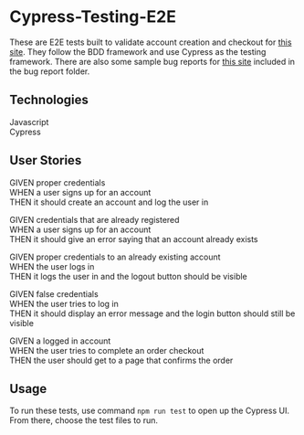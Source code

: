 # Cypress-Testing-E2E

These are E2E tests built to validate account creation and checkout for [this site](http://automationpractice.com/index.php). They follow the BDD framework and use Cypress as the testing framework. There are also some sample bug reports for [this site](https://qainterview.pythonanywhere.com/) included in the bug report folder.

## Technologies
Javascript <br />
Cypress <br />

## User Stories
GIVEN proper credentials <br />
WHEN a user signs up for an account <br />
THEN it should create an account and log the user in <br />

GIVEN credentials that are already registered <br />
WHEN a user signs up for an account <br />
THEN it should give an error saying that an account already exists <br />

GIVEN proper credentials to an already existing account <br />
WHEN the user logs in <br />
THEN it logs the user in and the logout button should be visible <br />
    
GIVEN false credentials <br />
WHEN the user tries to log in <br />
THEN it should display an error message and the login button should still be visible <br />
    
GIVEN a logged in account <br />
WHEN the user tries to complete an order checkout <br />
THEN the user should get to a page that confirms the order <br />

## Usage
To run these tests, use command `npm run test` to open up the Cypress UI. From there, choose the test files to run.
